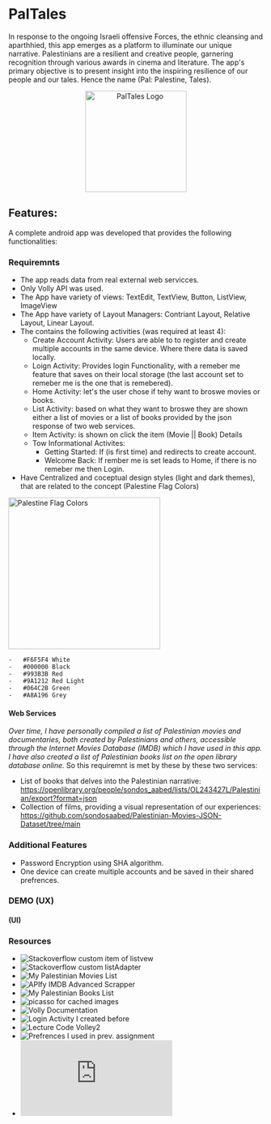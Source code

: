 # PalTales

In response to the ongoing Israeli offensive Forces, the ethnic cleansing and aparthhied, this app emerges as a platform to illuminate our unique narrative. Palestinians are a resilient and creative people, garnering recognition through various awards in cinema and literature. The app's primary objective is to present insight into the inspiring resilience of our people and our tales. Hence the name (Pal: Palestine, Tales).

<div align="center">
  <img src="https://github.com/sondosaabed/PalTales/assets/65151701/3db20286-2448-43e8-83ba-e2076c44faa8" alt="PalTales Logo" width="200" height="200">
</div>

## Features:
A complete android app was developed that provides the following functionalities:
### Requiremnts
- The app reads data from real external web servicces.
- Only Volly API was used.
- The App have variety of views: TextEdit, TextView, Button, ListView, ImageView
- The App have variety of Layout Managers: Contriant Layout, Relative Layout, Linear Layout.
- The contains the following activities (was required at least 4):
  - Create Account Activity: Users are able to to register and create multiple accounts in the same device. Where there data is saved locally.
  - Loign Activity: Provides login Functionality, with a remeber me feature that saves on their local storage (the last account set to remeber me is the one that is remebered).
  - Home Activity: let's the user chose if tehy want to broswe movies or books. 
  - List Activity: based on what they want to broswe they are shown either a list of movies or a list of books provided by the json response of two web services.
  - Item Activity: is shown on click the item (Movie || Book) Details
  - Tow Informational Activites:
    - Getting Started: If (is first time) and redirects to create account.
    - Welcome Back: If rember me is set leads to Home, if there is no remeber me then Login.
- Have Centralized and coceptual design styles (light and dark themes), that are related to the concept (Palestine Flag Colors) 
<img src="https://github.com/sondosaabed/PalTales/assets/65151701/fd07a2f8-c32e-4d45-8678-f27ed514be54" alt="Palestine Flag Colors" width="300">

    -	#F6F5F4 White
    -	#000000 Black
    -	#993B3B Red
    -	#9A1212 Red Light
    -	#064C2B Green
    -	#A8A196 Grey
#### Web Services
_Over time, I have personally compiled a list of Palestinian movies and documentaries, both created by Palestinians and others, accessible through the Internet Movies Database (IMDB) which I have used in this app. I have also created a list of Palestinian books list on the open library database online._
So this requiremnt is met by these by these two services:
- List of books that delves into the Palestinian narrative: https://openlibrary.org/people/sondos_aabed/lists/OL243427L/Palestinian/export?format=json
- Collection of films, providing a visual representation of our experiences: https://github.com/sondosaabed/Palestinian-Movies-JSON-Dataset/tree/main



### Additional Features
- Password Encryption using SHA algorithm.
- One device can create multiple accounts and be saved in their shared prefrences.

### DEMO (UX)

#### (UI)

### Resources 
- ![Stackoverflow custom item of listvew](https://stackoverflow.com/questions/15832335/android-custom-row-item-for-listview)
- ![Stackoverflow custom listAdapter](https://stackoverflow.com/questions/8166497/custom-adapter-for-list-view)
- ![My Palestinian Movies List](https://www.imdb.com/list/ls563010565/?sort=alpha,asc&st_dt=&mode=detail&page=1)
- ![APIfy IMDB Advanced Scrapper](https://console.apify.com/actors/tFtRJkJ8nIiFx2Qq7/console)
- ![My Palestinian Books List](https://openlibrary.org/people/sondos_aabed/lists/OL243427L/Palestinian/export?format=json)
- ![picasso for cached images](https://github.com/square/picasso)
- ![Volly Documentation](https://google.github.io/volley/)
- ![Login Activity I created before](https://github.com/sondosaabed/Mobile-Application-Login/)
- ![Lecture Code Volley2](https://github.com/szainbzu/volley2/)
- ![Prefrences I used in prev. assignment](https://github.com/sondosaabed/Taskaty/tree/main)
- ![Prev. Project I worked on Hash for password](https://github.com/sondosaabed/File-Carving-Tool/blob/main/model/CalculateCompareHash.java)
